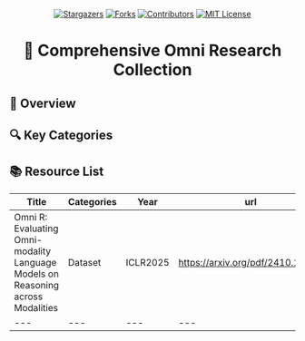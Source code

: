 <a name="readme-top"></a>

<div align="center">
  <a href="https://github.com/TOM-ZHOUch/Awesome-Omni-Papers/stargazers"><img src="https://img.shields.io/github/stars/TOM-ZHOUch/Awesome-Omni-Papers?style=for-the-badge" alt="Stargazers"></a>
  <a href="https://github.com/TOM-ZHOUch/Awesome-Omni-Papers/network/members"><img src="https://img.shields.io/github/forks/TOM-ZHOUch/Awesome-Omni-Papers?style=for-the-badge" alt="Forks"></a>
  <a href="[https://github.com/Ruiyang-061X/Awesome-MLLM-Reasoning](https://github.com/TOM-ZHOUch/Awesome-Omni-Papers)/graphs/contributors"><img src="https://img.shields.io/github/contributors/TOM-ZHOUch/Awesome-Omni-Papers?style=for-the-badge" alt="Contributors"></a>
  <a href="https://github.com/TOM-ZHOUch/Awesome-Omni-Papers/blob/main/LICENSE"><img src="https://img.shields.io/github/license/TOM-ZHOUch/Awesome-Omni-Papers?style=for-the-badge" alt="MIT License"></a>
</div>

<h1 align="center">🤖 Comprehensive Omni Research Collection</h1>

## 🌟 Overview
## 🔍 Key Categories
## 📚 Resource List
| Title | Categories | Year | url |
| --- | --- | --- | --- |
| Omni R: Evaluating Omni-modality Language Models on Reasoning across Modalities | Dataset | ICLR2025 | https://arxiv.org/pdf/2410.12219 |
| --- | --- | --- | --- |
